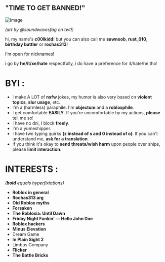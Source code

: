    ## "TIME TO GET BANNED!"
   
![image](https://i.postimg.cc/C1HxcF31/Screenshot-20250314-144006-X.jpg)

*(art by @soundwavesfag on twt!)*

hi, my name's **c00lkidd**! but you can also call me **sawnoob**, **rust_010**, **birthday battler** or **rochas313**!

i'm open for nicknames!

i go by **he/it/xe/hate** respectfully, i do have a preference for it/hate/he tho!

# BYI :

- I make A LOT of **nsfw** jokes, my humor is also very based on **violent topics**, **slur usage**, etc.
- I'm a (harmless) paraphile. I'm **objectum** and a **robloxphile**.
- I get comfortable **EASILY**. If you're uncomfortable by my actions, **please** tell me so!
- I have no dni, I block **freely**.
- I'm a yumeshipper.
- I have two typing quirks **(z instead of s and 0 instead of o)**. If you can't understand me, **ask for a translation**.
- If you think it's okay to **send threats/wish harm** upon people over ships, please **limit interaction**.

# INTERESTS :
*(***bold*** equals hyperfixiations)*

- **Roblox in general**
- **Rochas313 arg**
- **Old Roblox myths**
- **Forsaken**
- **The Robloxia: Until Dawn**
- **Friday Night Funkin' — Hello John Doe**
- **Roblox hackers**
- **Minus Elevation**
- Dream Game
- **In Plain Sight 2**
- Limbus Company
- **Flicker**
- **The Battle Bricks**
